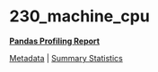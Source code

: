 # 230_machine_cpu

[**Pandas Profiling Report**](https://epistasislab.github.io/penn-ml-benchmarks/profile/230_machine_cpu.html)

[Metadata](metadata.yaml) | [Summary Statistics](summary_stats.csv)

